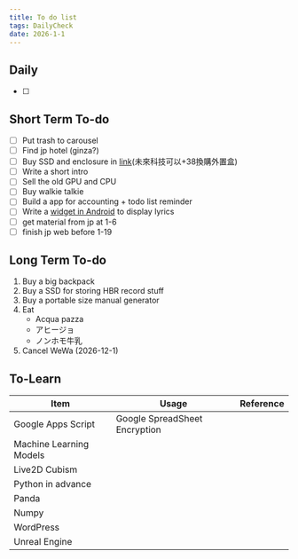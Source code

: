 ```yaml
---
title: To do list
tags: DailyCheck
date: 2026-1-1
---
```


## Daily
- [ ] 
## Short Term To-do
- [ ] Put trash to carousel
- [ ] Find jp hotel (ginza?)
- [ ] Buy SSD and enclosure in [link](https://www.price.com.hk/product.php?p=576311)(未來科技可以+38換購外置盒)
- [ ] Write a short intro
- [ ] Sell the old GPU and CPU
- [ ] Buy walkie talkie
- [ ] Build a app for accounting + todo list reminder
- [ ] Write a [widget in Android](https://dev.to/rushitjivani/react-native-ultimate-guide-to-create-a-home-screen-widget-for-ios-and-android-1h9g) to display lyrics
- [ ] get material from jp at 1-6
- [ ] finish jp web before 1-19
## Long Term To-do
1. Buy a big backpack
3. Buy a SSD for storing HBR record stuff
4. Buy a portable size manual generator
5. Eat 
	-  Acqua pazza
	- アヒージョ
	- ノンホモ牛乳
6. Cancel WeWa (2026-12-1)

## To-Learn

| Item                    | Usage                         | Reference |
| ----------------------- | ----------------------------- | --------- |
| Google Apps Script      | Google SpreadSheet Encryption |           |
| Machine Learning Models |                               |           |
| Live2D Cubism           |                               |           |
| Python in advance       |                               |           |
| Panda                   |                               |           |
| Numpy                   |                               |           |
| WordPress               |                               |           |
| Unreal Engine           |                               |           |
